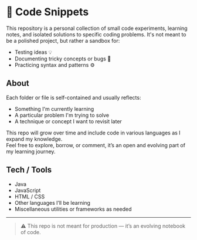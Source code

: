 # 🧩 Code Snippets

This repository is a personal collection of small code experiments, learning notes, and isolated solutions to specific coding problems. It's not meant to be a polished project, but rather a sandbox for:

- Testing ideas 💡  
- Documenting tricky concepts or bugs 🐞  
- Practicing syntax and patterns ⚙️  

## About

Each folder or file is self-contained and usually reflects:

- Something I'm currently learning  
- A particular problem I'm trying to solve  
- A technique or concept I want to revisit later  

This repo will grow over time and include code in various languages as I expand my knowledge.  
Feel free to explore, borrow, or comment, it’s an open and evolving part of my learning journey.

## Tech / Tools

- Java  
- JavaScript  
- HTML / CSS  
- Other languages I’ll be learning  
- Miscellaneous utilities or frameworks as needed  

---

> ⚠️ This repo is not meant for production — it’s an evolving notebook of code.
